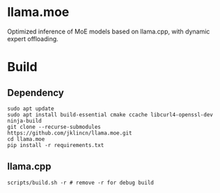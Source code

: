 # llama.moe

Optimized inference of MoE models based on llama.cpp, with dynamic expert offloading.

# Build

## Dependency

```
sudo apt update
sudo apt install build-essential cmake ccache libcurl4-openssl-dev ninja-build
git clone --recurse-submodules https://github.com/jklincn/llama.moe.git
cd llama.moe
pip install -r requirements.txt
```

## llama.cpp

```
scripts/build.sh -r # remove -r for debug build
```